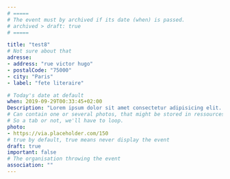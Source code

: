 ```yaml
---
# =====
# The event must by archived if its date (when) is passed.
# archived > draft: true
# =====

title: "test8"
# Not sure about that
adresse: 
- address: "rue victor hugo"
- postalCode: "75000"
- city: "Paris"
- label: "fete literaire"

# Today's date at default 
when: 2019-09-29T00:33:45+02:00
Description: "Lorem ipsum dolor sit amet consectetur adipisicing elit. Reiciendis quas eius architecto similique alias voluptates harum unde laudantium, sequi dolorum quasi recusandae dignissimos, asperiores tempora debitis at laboriosam eveniet, suscipit nobis consequatur molestias fugiat doloribus magni? Natus iusto sequi hic cumque animi ad quisquam quibusdam molestias error qui, fugit asperiores optio neque quam quae. Doloribus ratione, ab nemo cupiditate vel animi ut nam neque provident ducimus? Nobis nulla ut sapiente error nihil similique quia totam illo! Sit aperiam voluptates illum, dolorum voluptate necessitatibus fugit earum facilis eaque id ex voluptatum eos temporibus illo culpa repellat repellendus, non harum reprehenderit maiores?"
# Can contain one or several photos, that might be stored in ressources, not sure either. 
# So a tab or not, we'll have to loop.
photo: 
- https://via.placeholder.com/150
# true by default, true means never display the event
draft: true
important: false
# The organisation throwing the event 
association: ""
---
```


